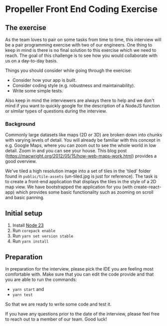 # Propeller Front End Coding Exercise


## The exercise

As the team loves to pair on some tasks from time to time, this interview will be a pair programming exercise with two of our engineers. One thing to keep in mind is there is no final solution to this exercise which we need to reach.
The goal of this challenge is to see how you would collaborate with us on a day-to-day basis.

Things you should consider while going through the exercise:
- Consider how your app is built.
- Consider coding style (e.g. robustness and maintainability).
- Write some simple tests.

Also keep in mind the interviewers are always there to help and we don't mind if you want to quickly google for the description of a NodeJS function or similar types of questions during the interview.

### Background

Commonly large datasets like maps (2D or 3D) are broken down into chunks with varying levels of detail. You will already be familiar with this concept in e.g. Google Maps, where you can zoom out to see the whole world in low detail. Zoom in and you can see your house. This blog post (https://macwright.org/2012/05/15/how-web-maps-work.html) provides a good overview.

We've tiled a high resolution image into a set of tiles in the 'tiled' folder found in `public/tile-assets` (un-tiled.jpg is just for reference). The task is to create a front-end application that displays the tiles in the style of a 2D map view. We have bootstrapped the application for you (with create-react-app) which provides some basic functionality such as zooming on scroll and basic panning.

## Initial setup

1. Install [Node 23](https://nodejs.org/en/download)
2. Run `corepack enable`
3. Run `yarn set version stable`
4. Run `yarn install`

## Preparation

In preparation for the interview, please pick the IDE you are feeling most comfortable with. Make sure that you can edit the code provide and that you are able to run the commands:

- `yarn start` and
- `yarn test`

So that we are ready to write some code and test it.

If you have any questions prior to the date of the interview, please feel free to reach out to a member of our team. Good luck!
